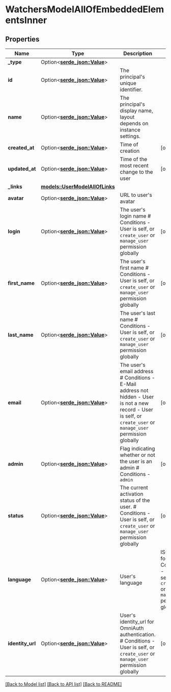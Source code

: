 # WatchersModelAllOfEmbeddedElementsInner

## Properties

Name | Type | Description | Notes
------------ | ------------- | ------------- | -------------
**_type** | Option<[**serde_json::Value**](serde_json::Value.md)> |  | 
**id** | Option<[**serde_json::Value**](.md)> | The principal's unique identifier. | 
**name** | Option<[**serde_json::Value**](.md)> | The principal's display name, layout depends on instance settings. | 
**created_at** | Option<[**serde_json::Value**](.md)> | Time of creation | [optional]
**updated_at** | Option<[**serde_json::Value**](.md)> | Time of the most recent change to the user | [optional]
**_links** | [**models::UserModelAllOfLinks**](UserModel_allOf__links.md) |  | 
**avatar** | Option<[**serde_json::Value**](.md)> | URL to user's avatar | 
**login** | Option<[**serde_json::Value**](.md)> | The user's login name  # Conditions  - User is self, or `create_user` or `manage_user` permission globally | [optional]
**first_name** | Option<[**serde_json::Value**](.md)> | The user's first name  # Conditions  - User is self, or `create_user` or `manage_user` permission globally | [optional]
**last_name** | Option<[**serde_json::Value**](.md)> | The user's last name  # Conditions  - User is self, or `create_user` or `manage_user` permission globally | [optional]
**email** | Option<[**serde_json::Value**](.md)> | The user's email address  # Conditions  - E-Mail address not hidden - User is not a new record - User is self, or `create_user` or `manage_user` permission globally | [optional]
**admin** | Option<[**serde_json::Value**](.md)> | Flag indicating whether or not the user is an admin  # Conditions  - `admin` | [optional]
**status** | Option<[**serde_json::Value**](.md)> | The current activation status of the user.  # Conditions  - User is self, or `create_user` or `manage_user` permission globally | [optional]
**language** | Option<[**serde_json::Value**](.md)> | User's language | ISO 639-1 format  # Conditions  - User is self, or `create_user` or `manage_user` permission globally | [optional]
**identity_url** | Option<[**serde_json::Value**](.md)> | User's identity_url for OmniAuth authentication.  # Conditions  - User is self, or `create_user` or `manage_user` permission globally | [optional]

[[Back to Model list]](../README.md#documentation-for-models) [[Back to API list]](../README.md#documentation-for-api-endpoints) [[Back to README]](../README.md)


